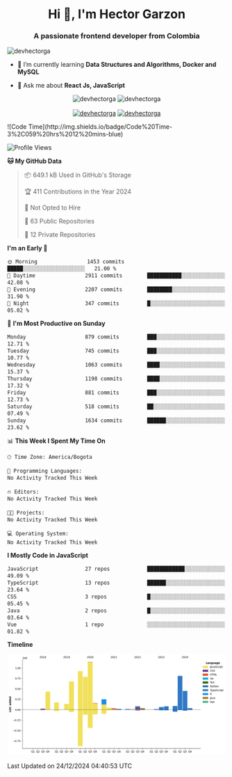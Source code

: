 <h1 align="center">Hi 👋, I'm Hector Garzon</h1>
<h3 align="center">A passionate frontend developer from Colombia</h3>

<p align="left"> <img src="https://komarev.com/ghpvc/?username=devhectorga" alt="devhectorga" /> </p>

- 🌱 I’m currently learning **Data Structures and Algorithms, Docker and MySQL**

- 💬 Ask me about **React Js, JavaScript**

<p align="center"> <img src="https://github-readme-stats.vercel.app/api?username=devhectorga&count_private=true&show_icons=true" alt="devhectorga" /> <img src="https://github-readme-stats.vercel.app/api/top-langs/?username=devhectorga&layout=compact" alt="devhectorga" /></p>

<p align="center">
<a href="https://twitter.com/devhectorga" target="blank"><img align="center" src="https://cdn.jsdelivr.net/npm/simple-icons@3.0.1/icons/twitter.svg" alt="devhectorga" height="20" width="20" /></a>
<a href="https://linkedin.com/in/devhectorga" target="blank"><img align="center" src="https://cdn.jsdelivr.net/npm/simple-icons@3.0.1/icons/linkedin.svg" alt="devhectorga" height="20" width="20" /></a>
</p>
<!--START_SECTION:waka-->
![Code Time](http://img.shields.io/badge/Code%20Time-3%2C059%20hrs%2012%20mins-blue)

![Profile Views](http://img.shields.io/badge/Profile%20Views-0-blue)

**🐱 My GitHub Data** 

> 📦 649.1 kB Used in GitHub's Storage 
 > 
> 🏆 411 Contributions in the Year 2024
 > 
> 🚫 Not Opted to Hire
 > 
> 📜 63 Public Repositories 
 > 
> 🔑 12 Private Repositories 
 > 
**I'm an Early 🐤** 

```text
🌞 Morning                1453 commits        █████░░░░░░░░░░░░░░░░░░░░   21.00 % 
🌆 Daytime                2911 commits        ███████████░░░░░░░░░░░░░░   42.08 % 
🌃 Evening                2207 commits        ████████░░░░░░░░░░░░░░░░░   31.90 % 
🌙 Night                  347 commits         █░░░░░░░░░░░░░░░░░░░░░░░░   05.02 % 
```
📅 **I'm Most Productive on Sunday** 

```text
Monday                   879 commits         ███░░░░░░░░░░░░░░░░░░░░░░   12.71 % 
Tuesday                  745 commits         ███░░░░░░░░░░░░░░░░░░░░░░   10.77 % 
Wednesday                1063 commits        ████░░░░░░░░░░░░░░░░░░░░░   15.37 % 
Thursday                 1198 commits        ████░░░░░░░░░░░░░░░░░░░░░   17.32 % 
Friday                   881 commits         ███░░░░░░░░░░░░░░░░░░░░░░   12.73 % 
Saturday                 518 commits         ██░░░░░░░░░░░░░░░░░░░░░░░   07.49 % 
Sunday                   1634 commits        ██████░░░░░░░░░░░░░░░░░░░   23.62 % 
```


📊 **This Week I Spent My Time On** 

```text
🕑︎ Time Zone: America/Bogota

💬 Programming Languages: 
No Activity Tracked This Week

🔥 Editors: 
No Activity Tracked This Week

🐱‍💻 Projects: 
No Activity Tracked This Week

💻 Operating System: 
No Activity Tracked This Week
```

**I Mostly Code in JavaScript** 

```text
JavaScript               27 repos            ████████████░░░░░░░░░░░░░   49.09 % 
TypeScript               13 repos            ██████░░░░░░░░░░░░░░░░░░░   23.64 % 
CSS                      3 repos             █░░░░░░░░░░░░░░░░░░░░░░░░   05.45 % 
Java                     2 repos             █░░░░░░░░░░░░░░░░░░░░░░░░   03.64 % 
Vue                      1 repo              ░░░░░░░░░░░░░░░░░░░░░░░░░   01.82 % 
```



**Timeline**

![Lines of Code chart](https://raw.githubusercontent.com/devHectorGa/devHectorGa/master/assets/bar_graph.png)


 Last Updated on 24/12/2024 04:40:53 UTC
<!--END_SECTION:waka-->
